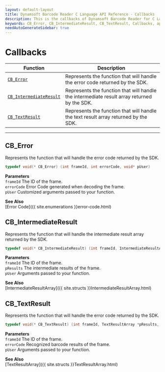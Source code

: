 ```yaml
---
layout: default-layout
title: Dynamsoft Barcode Reader C Language API Reference - Callbacks
description: This is the callbacks of Dynamsoft Barcode Reader for C Language.
keywords: CB_Error, CB_IntermediateResult, CB_TextResult, Callbacks, api reference, c
needAutoGenerateSidebar: true
---
```


# Callbacks

  | Function | Description |
  |----------|-------------|
  | [`CB_Error`](#cb_error) | Represents the function that will handle the error code returned by the SDK. |
  | [`CB_IntermediateResult`](#cb_intermediateresult) | Represents the function that will handle the intermediate result array returned by the SDK. |
  | [`CB_TextResult`](#cb_textresult) | Represents the function that will handle the text result array returned by the SDK. | 
  
---
 




## CB_Error
Represents the function that will handle the error code returned by the SDK.

```c
typedef void(* CB_Error) (int frameId, int errorCode, void* pUser)
```   
   
**Parameters**  
`frameId` 	The ID of the frame.  
`errorCode` Error Code generated when decoding the frame.   
`pUser` Customized arguments passed to your function.

**See Also**  
[Error Code]({{ site.enumerations }}error-code.html)







## CB_IntermediateResult
Represents the function that will handle the intermediate result array returned by the SDK.

```c
typedef void(* CB_IntermediateResult) (int frameId, IntermediateResultArray* pResults, void* pUser)
```   
   
**Parameters**  
`frameId` 	The ID of the frame.  
`pResults` The intermediate results of the frame.   
`pUser` Arguments passed to your function.

**See Also**  
[IntermediateResultArray]({{ site.structs }}IntermediateResultArray.html)







## CB_TextResult
Represents the function that will handle the error code returned by the SDK.

```c
typedef void(* CB_TextResult) (int frameId, TextResultArray *pResults, void *pUser)
```   
   
**Parameters**  
`frameId` 	The ID of the frame.  
`errorCode` Recognized barcode results of the frame.   
`pUser` Arguments passed to your function.

**See Also**  
[TextResultArray]({{ site.structs }}TextResultArray.html)




